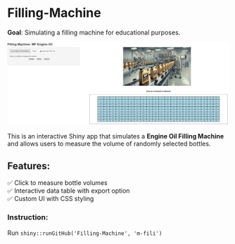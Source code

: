 # Filling-Machine
**Goal**: Simulating a filling machine for educational purposes.

![Visualization](www/figure.png)

This is an interactive Shiny app that simulates a **Engine Oil Filling Machine** and allows users to measure the volume of randomly selected bottles.

## Features:
✅ Click to measure bottle volumes  
✅ Interactive data table with export option  
✅ Custom UI with CSS styling  


### Instruction:

Run `shiny::runGitHub('Filling-Machine', 'm-fili')`





